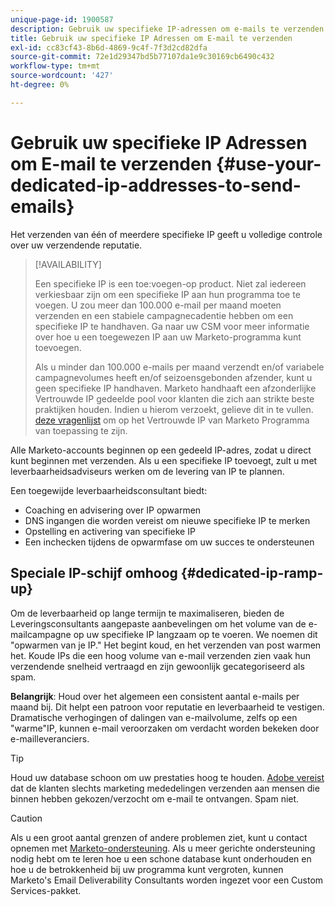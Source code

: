 ```yaml
---
unique-page-id: 1900587
description: Gebruik uw specifieke IP-adressen om e-mails te verzenden - Marketo Docs - Productdocumentatie
title: Gebruik uw specifieke IP Adressen om E-mail te verzenden
exl-id: cc83cf43-8b6d-4869-9c4f-7f3d2cd82dfa
source-git-commit: 72e1d29347bd5b77107da1e9c30169cb6490c432
workflow-type: tm+mt
source-wordcount: '427'
ht-degree: 0%

---
```


# Gebruik uw specifieke IP Adressen om E-mail te verzenden {#use-your-dedicated-ip-addresses-to-send-emails}

Het verzenden van één of meerdere specifieke IP geeft u volledige controle over uw verzendende reputatie.

>[!AVAILABILITY]
>
>Een specifieke IP is een toe:voegen-op product. Niet zal iedereen verkiesbaar zijn om een specifieke IP aan hun programma toe te voegen. U zou meer dan 100.000 e-mail per maand moeten verzenden en een stabiele campagnecadentie hebben om een specifieke IP te handhaven. Ga naar uw CSM voor meer informatie over hoe u een toegewezen IP aan uw Marketo-programma kunt toevoegen.
>
>Als u minder dan 100.000 e-mails per maand verzendt en/of variabele campagnevolumes heeft en/of seizoensgebonden afzender, kunt u geen specifieke IP handhaven. Marketo handhaaft een afzonderlijke Vertrouwde IP gedeelde pool voor klanten die zich aan strikte beste praktijken houden. Indien u hierom verzoekt, gelieve dit in te vullen. [deze vragenlijst](https://na-sjg.marketo.com/lp/marketoprivacydemo/Trusted-IP-Sending-Range-Program.html) om op het Vertrouwde IP van Marketo Programma van toepassing te zijn.

Alle Marketo-accounts beginnen op een gedeeld IP-adres, zodat u direct kunt beginnen met verzenden. Als u een specifieke IP toevoegt, zult u met leverbaarheidsadviseurs werken om de levering van IP te plannen.

Een toegewijde leverbaarheidsconsultant biedt:

* Coaching en advisering over IP opwarmen
* DNS ingangen die worden vereist om nieuwe specifieke IP te merken
* Opstelling en activering van specifieke IP
* Een inchecken tijdens de opwarmfase om uw succes te ondersteunen

## Speciale IP-schijf omhoog {#dedicated-ip-ramp-up}

Om de leverbaarheid op lange termijn te maximaliseren, bieden de Leveringsconsultants aangepaste aanbevelingen om het volume van de e-mailcampagne op uw specifieke IP langzaam op te voeren. We noemen dit &quot;opwarmen van je IP.&quot; Het begint koud, en het verzenden van post warmen het. Koude IPs die een hoog volume van e-mail verzenden zien vaak hun verzendende snelheid vertraagd en zijn gewoonlijk gecategoriseerd als spam.

**Belangrijk**: Houd over het algemeen een consistent aantal e-mails per maand bij. Dit helpt een patroon voor reputatie en leverbaarheid te vestigen. Dramatische verhogingen of dalingen van e-mailvolume, zelfs op een &quot;warme&quot;IP, kunnen e-mail veroorzaken om verdacht worden bekeken door e-mailleveranciers.

>[!TIP]
>
>Houd uw database schoon om uw prestaties hoog te houden. [Adobe vereist](https://www.adobe.com/legal/terms/aup.html) dat de klanten slechts marketing mededelingen verzenden aan mensen die binnen hebben gekozen/verzocht om e-mail te ontvangen. Spam niet.

>[!CAUTION]
>
>Als u een groot aantal grenzen of andere problemen ziet, kunt u contact opnemen met [Marketo-ondersteuning](https://nation.marketo.com/t5/Support/ct-p/Support). Als u meer gerichte ondersteuning nodig hebt om te leren hoe u een schone database kunt onderhouden en hoe u de betrokkenheid bij uw programma kunt vergroten, kunnen Marketo&#39;s Email Deliverability Consultants worden ingezet voor een Custom Services-pakket.
